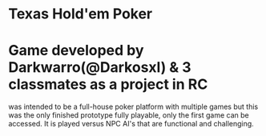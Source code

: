 # Texas Hold'em Poker
 
# Game developed by Darkwarro(@Darkosxl) & 3 classmates as a project in RC
was intended to be a full-house poker platform with multiple games 
but this was the only finished prototype fully playable, only the first game can
be accessed. It is played versus NPC AI's that are functional and challenging.
